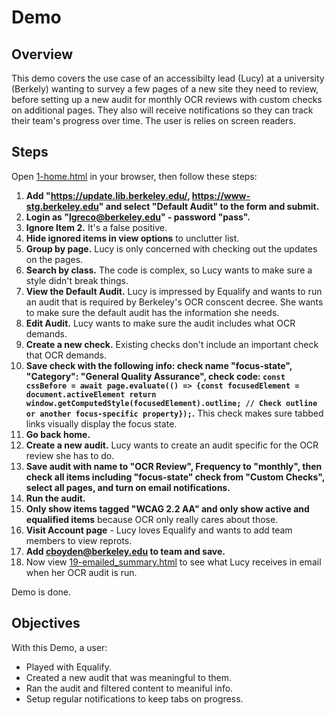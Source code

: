 # Demo 

## Overview

This demo covers the use case of an accessibilty lead (Lucy) at a university (Berkely) wanting to survey a few pages of a new site they need to review, before setting up a new audit for monthly OCR reviews with custom checks on additional pages. They also will receive notifications so they can track their team's progress over time. The user is relies on screen readers.


## Steps
Open [1-home.html](1-home.html) in your browser, then follow these steps:

1. **Add "https://update.lib.berkeley.edu/, https://www-stg.berkeley.edu" and select "Default Audit" to the form and submit.**
2. **Login as "lgreco@berkeley.edu" - password "pass".**
3. **Ignore Item 2.** It's a false positive.
4. **Hide ignored items in view options** to unclutter list.
5. **Group by page.** Lucy is only concerned with checking out the updates on the pages.
6. **Search by class.** The code is complex, so Lucy wants to make sure a style didn't break things.
7. **View the Default Audit.** Lucy is impressed by Equalify and wants to run an audit that is required by Berkeley's OCR conscent decree. She wants to make sure the default audit has the information she needs.
8. **Edit Audit.** Lucy wants to make sure the audit includes what OCR demands.
9. **Create a new check.** Existing checks don't include an important check that OCR demands.
10. **Save check with the following info: check name "focus-state", "Category": "General Quality Assurance", check code: `const cssBefore = await page.evaluate(() => {const focusedElement = document.activeElement return window.getComputedStyle(focusedElement).outline; // Check outline or another focus-specific property});`.** This check makes sure tabbed links visually display the focus state.
11. **Go back home.**
12. **Create a new audit.** Lucy wants to create an audit specific for the OCR review she has to do.
13. **Save audit with name to "OCR Review", Frequency to "monthly", then check all items including "focus-state" check from "Custom Checks", select all pages, and turn on email notifications.**
14. **Run the audit.**
15. **Only show items tagged "WCAG 2.2 AA" and only show active and equalified items** because OCR only really cares about those.
16. **Visit Account page** - Lucy loves Equalify and wants to add team members to view reprots.
17. **Add cboyden@berkeley.edu to team and save.** 
18. Now view [19-emailed_summary.html](19-emailed_summary.html) to see what Lucy receives in email when her OCR audit is run.

Demo is done.

## Objectives
With this Demo, a user:
- Played with Equalify.
- Created a new audit that was meaningful to them.
- Ran the audit and filtered content to meaniful info.
- Setup regular notifications to keep tabs on progress.